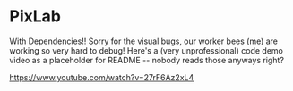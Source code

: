 # PixLab
With Dependencies!!
Sorry for the visual bugs, our worker bees (me) are working so very hard to debug!
Here's a (very unprofessional) code demo video as a placeholder for README -- nobody reads those anyways right?

https://www.youtube.com/watch?v=27rF6Az2xL4
